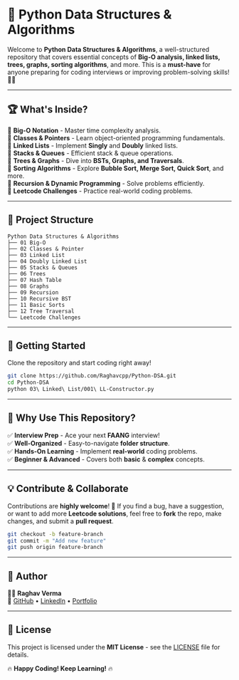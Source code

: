 # 🚀 Python Data Structures & Algorithms

Welcome to **Python Data Structures & Algorithms**, a well-structured repository that covers essential concepts of **Big-O analysis, linked lists, trees, graphs, sorting algorithms**, and more. This is a **must-have** for anyone preparing for coding interviews or improving problem-solving skills! 🚀🔥

---

## 🏆 What's Inside?

📌 **Big-O Notation** - Master time complexity analysis.  
📌 **Classes & Pointers** - Learn object-oriented programming fundamentals.  
📌 **Linked Lists** - Implement **Singly** and **Doubly** linked lists.  
📌 **Stacks & Queues** - Efficient stack & queue operations.  
📌 **Trees & Graphs** - Dive into **BSTs, Graphs, and Traversals**.  
📌 **Sorting Algorithms** - Explore **Bubble Sort, Merge Sort, Quick Sort**, and more.  
📌 **Recursion & Dynamic Programming** - Solve problems efficiently.  
📌 **Leetcode Challenges** - Practice real-world coding problems.  

---

## 📂 Project Structure

```
Python Data Structures & Algorithms
├── 01 Big-O
├── 02 Classes & Pointer
├── 03 Linked List
├── 04 Doubly Linked List
├── 05 Stacks & Queues
├── 06 Trees
├── 07 Hash Table
├── 08 Graphs
├── 09 Recursion
├── 10 Recursive BST
├── 11 Basic Sorts
├── 12 Tree Traversal
└── Leetcode Challenges
```

---

## 🚀 Getting Started

Clone the repository and start coding right away!

```sh
git clone https://github.com/Raghavcpp/Python-DSA.git
cd Python-DSA
python 03\ Linked\ List/001\ LL-Constructor.py
```

---

## 🎯 Why Use This Repository?
✅ **Interview Prep** - Ace your next **FAANG** interview!  
✅ **Well-Organized** - Easy-to-navigate **folder structure**.  
✅ **Hands-On Learning** - Implement **real-world** coding problems.  
✅ **Beginner & Advanced** - Covers both **basic** & **complex** concepts.  

---

## 💡 Contribute & Collaborate

Contributions are **highly welcome**! 🚀 If you find a bug, have a suggestion, or want to add more **Leetcode solutions**, feel free to **fork** the repo, make changes, and submit a **pull request**.

```sh
git checkout -b feature-branch
git commit -m "Add new feature"
git push origin feature-branch
```

---

## 📌 Author

👨‍💻 **Raghav Verma**  
🔗 [GitHub](https://github.com/Raghavcpp) • [LinkedIn](#) • [Portfolio](#)  

---

## 📜 License

This project is licensed under the **MIT License** - see the [LICENSE](LICENSE) file for details.

🔥 **Happy Coding! Keep Learning!** 🔥

